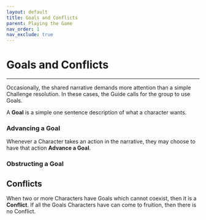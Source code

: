 ```yaml
---
layout: default
title: Goals and Conflicts
parent: Playing the Game
nav_order: 1
nav_exclude: true
--- 
```


# Goals and Conflicts

---

Occasionally, the shared narrative demands more attention than a simple Challenge resolution. In these cases, the Guide calls for the group to use Goals.

A **Goal** is a simple one sentence description of what a character wants. 

### Advancing a Goal

Whenever a Character takes an action in the narrative, they may choose to have that action **Advance a Goal**. 

### Obstructing a Goal 



## Conflicts

When two or more Characters have Goals which cannot coexist, then it is a **Conflict**. If all the Goals Characters have can come to fruition, then there is no Conflict.

